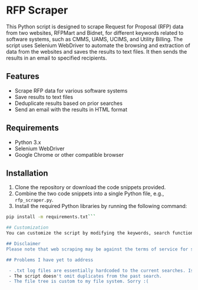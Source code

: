 # RFP Scraper

This Python script is designed to scrape Request for Proposal (RFP) data from two websites, RFPMart and Bidnet, for different keywords related to software systems, such as CMMS, UAMS, UCIMS, and Utility Billing. The script uses Selenium WebDriver to automate the browsing and extraction of data from the websites and saves the results to text files. It then sends the results in an email to specified recipients.

## Features

- Scrape RFP data for various software systems
- Save results to text files
- Deduplicate results based on prior searches
- Send an email with the results in HTML format

## Requirements

- Python 3.x
- Selenium WebDriver
- Google Chrome or other compatible browser

## Installation

1. Clone the repository or download the code snippets provided.
2. Combine the two code snippets into a single Python file, e.g., `rfp_scraper.py`.
3. Install the required Python libraries by running the following command:

```bash
pip install -m requirements.txt```

## Customization
You can customize the script by modifying the keywords, search functions, or output formatting as needed. Be sure to update the email subject and recipients as well. Also, you must change the file tree for the logs to upload to to whatever you've named your root folder.

## Disclaimer
Please note that web scraping may be against the terms of service for some websites. This script is provided for educational purposes only. Use at your own risk and ensure you have permission to access and scrape the websites in question.

## Problems I have yet to address

 - .txt log files are essentially hardcoded to the current searches. Isn't hard to change for new searches, but still works.
 - The script doesn't omit duplicates from the past search. 
 - The file tree is custom to my file system. Sorry :(
